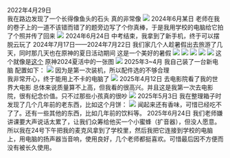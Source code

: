 2022年4月29日                                                                   
我在路边发现了一个长得像鱼头的石头
真的非常像
![](https://i0.hdslb.com/bfs/new_dyn/bc75d7dda65f376e5cbd9b1931c7822f3493145058740516.jpg@176w_176h_1c_1s.avif)
2024年6月某日
老师在我的卷子上的一道不该错而错了的题旁边写了个你真棒，于是我用学校的电脑给它拍了个照并传了回来
![](https://i0.hdslb.com/bfs/new_dyn/82d50f8d91ff307faa8b16efeb0b07553493145058740516.png@176w_176h_1c_1s.avif)
2024年6月24日
中考结束，我拿到了新手机，终于可以摆脱云玩了
2024年7月17日——2024年7月22日
我们家几个人趁暑假出去旅游了几天，同时那几天也在原神的夏日活动期间
这是一个美好的暑假
![](https://i0.hdslb.com/bfs/new_dyn/cecf3a4178538bc8dcc314908d3eb2613493145058740516.jpg@176w_176h_1c_1s.avif)
![](https://i0.hdslb.com/bfs/new_dyn/43a130e6ed0eef09bf8bfab6f5e5825f3493145058740516.jpg@176w_176h_1c_1s.avif)
![](https://i0.hdslb.com/bfs/new_dyn/1006cd22765ba88d6ef58d6cfd627eaa3493145058740516.jpg@176w_176h_1c_1s.avif)
![](https://i0.hdslb.com/bfs/new_dyn/9e5af4f5c970d4c39e82b644986d6ec43493145058740516.jpg@176w_176h_1c_1s.avif)
![](https://i0.hdslb.com/bfs/new_dyn/0385e51f1d3858ec663c39dc6b73725d3493145058740516.jpg@176w_176h_1c_1s.avif)
这个就像是[这个](https://www.mcmod.cn/class/9499.html)
原神2024夏活中的一张图
![](https://i0.hdslb.com/bfs/new_dyn/ddefa186c0368a0a9b211e8b5a904c303493145058740516.jpg@176w_176h_1c_1s.avif)
2025年3~4月
我自己装了一台新电脑
配置如下：
![](https://i0.hdslb.com/bfs/new_dyn/d0c3dea4db4251de37f4addd6ef417ef3493145058740516.png@270h_0-0-480-270a_1s.avif)
因为是第一次装机，所以配件选的不够合理                                            
我非常开心，终于能用上不卡的电脑了
![](https://i0.hdslb.com/bfs/new_dyn/6e40a26b8c150896e6951322c9671bf63493145058740516.jpg@176w_176h_1c_1s.avif)
2025年4月12日
去电影院看了我的世界大电影
总体来说质量算不上高，但我看的很高兴。并且这是我第一次去电影院，很有纪念价值。只不过那些小孩真的很吵
![](https://i0.hdslb.com/bfs/new_dyn/674d0ffa06a28ac3c3f68af8d595aa433493145058740516.jpg@176w_176h_1c_1s.avif)
2025年5月3日
我在整理箱子时发现了几个几年前的老东西，比如这个月饼：
![](https://i0.hdslb.com/bfs/new_dyn/cf98a24bea8774ae42aa0d7e3b1430163493145058740516.jpg@176w_176h_1c_1s.avif)
闻起来还有香味，可惜已经吃不了了。还有一些其他的东西，比如几年前的饮料等。
2025年6月24日
我们老师嫌讲课要大声说话太累了，让我们众筹给他买一个小蜜蜂（扩音器），但没人愿意。
所以我在24号下午把我的麦克风拿到了学校里，然后我把它连接到学校的电脑上，用电脑的扬声器当音响，使用良好，几个老师都挺喜欢。可惜最后因不方便而没有被长久使用。
